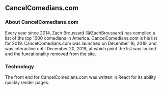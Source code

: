 ## CancelComedians.com

### About CancelComedians.com

Every year since 2014, Zach Broussard (@ZachBroussard) has compiled a list of the top 1000 comedians in America. CancelComedians.com is his list for 2019. CancelComedians.com was launched on December 16, 2019, and was interactive until December 20, 2019, at which point the list was locked and the funcationality removed from the site.

### Technology

The front end for CancelComedians.com was written in React for its ability quickly render pages.


